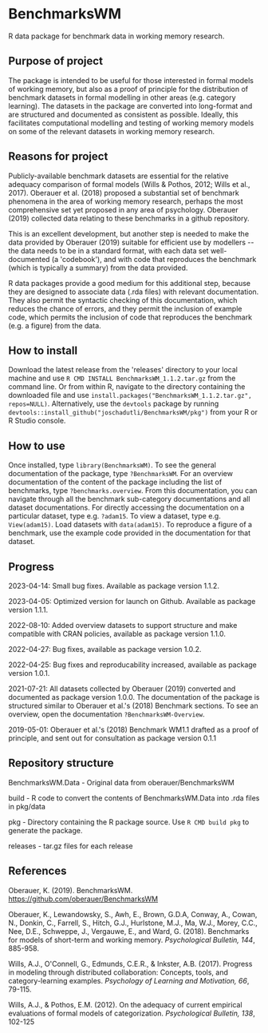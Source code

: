 # BenchmarksWM

R data package for benchmark data in working memory research. 

## Purpose of project

The package is intended to be useful for those interested in formal models of working memory, but also as a proof of principle for the distribution of benchmark datasets in formal modelling in other areas (e.g. category learning). The datasets in the package are converted into long-format and are structured and documented as consistent as possible. Ideally, this facilitates computational modelling and testing of working memory models on some of the relevant datasets in working memory research.

## Reasons for project

Publicly-available benchmark datasets are essential for the relative adequacy comparison of formal models (Wills & Pothos, 2012; Wills et al., 2017). Oberauer et al. (2018) proposed a substantial set of benchmark phenomena in the area of working memory research, perhaps the most comprehensive set yet proposed in any area of psychology. Oberauer (2019) collected data relating to these benchmarks in a github repository. 

This is an excellent development, but another step is needed to make the data provided by Oberauer (2019) suitable for efficient use by modellers -- the data needs to be in a standard format, with each data set well-documented (a 'codebook'), and with code that reproduces the benchmark (which is typically a summary) from the data provided.

R data packages provide a good medium for this additional step, because they are designed to associate data (.rda files) with relevant documentation. They also permit the syntactic checking of this documentation, which reduces the chance of errors, and they permit the inclusion of example code, which permits the inclusion of code that reproduces the benchmark (e.g. a figure) from the data.

## How to install

Download the latest release from the 'releases' directory to your local machine and use `R CMD INSTALL BenchmarksWM_1.1.2.tar.gz` from the command line. Or from within R, navigate to the directory containing the downloaded file and use `install.packages("BenchmarksWM_1.1.2.tar.gz", repos=NULL)`. Alternatively, use the `devtools` package by running `devtools::install_github("joschadutli/BenchmarksWM/pkg")` from your R or R Studio console.

## How to use
Once installed, type `library(BenchmarksWM)`. To see the general documentation of the package, type `?BenchmarksWM`. For an overview documentation of the content of the package including the list of benchmarks, type `?benchmarks.overview`. From this documentation, you can navigate through all the benchmark sub-category documentations and all dataset documentations. For directly accessing the documentation on a particular dataset, type e.g. `?adam15`. To view a dataset, type e.g. `View(adam15)`. Load datasets with `data(adam15)`. To reproduce a figure of a benchmark, use the example code provided in the documentation for that dataset.

## Progress

2023-04-14: Small bug fixes. Available as package version 1.1.2.

2023-04-05: Optimized version for launch on Github. Available as package version 1.1.1.

2022-08-10: Added overview datasets to support structure and make compatible with CRAN policies, available as package version 1.1.0.

2022-04-27: Bug fixes, available as package version 1.0.2.

2022-04-25: Bug fixes and reproducability increased, available as package version 1.0.1. 

2021-07-21: All datasets collected by Oberauer (2019) converted and documented as package version 1.0.0. The documentation of the package is structured similar to Oberauer et al.'s (2018) Benchmark sections. To see an overview, open the documentation `?BenchmarksWM-Overview`.

2019-05-01: Oberauer et al.'s (2018) Benchmark WM1.1 drafted as a proof of principle, and sent out for consultation as package version 0.1.1 

## Repository structure

BenchmarksWM.Data - Original data from oberauer/BenchmarksWM

build - R code to convert the contents of BenchmarksWM.Data into .rda files in pkg/data

pkg - Directory containing the R package source. Use `R CMD build pkg` to generate the package.

releases - tar.gz files for each release

## References

Oberauer, K. (2019). BenchmarksWM. https://github.com/oberauer/BenchmarksWM

Oberauer, K., Lewandowsky, S., Awh, E., Brown, G.D.A, Conway, A., Cowan, N., Donkin, C., Farrell, S., Hitch, G.J., Hurlstone, M.J., Ma, W.J., Morey, C.C., Nee, D.E., Schweppe, J., Vergauwe, E., and Ward, G. (2018). Benchmarks for models of short-term and working memory. _Psychological Bulletin, 144_, 885-958.

Wills, A.J., O'Connell, G., Edmunds, C.E.R., & Inkster, A.B. (2017). Progress in modeling through distributed collaboration: Concepts, tools, and category-learning examples. _Psychology of Learning and Motivation, 66_, 79-115.

Wills, A.J., & Pothos, E.M. (2012). On the adequacy of current empirical evaluations of formal models of categorization. _Psychological Bulletin, 138_, 102-125
